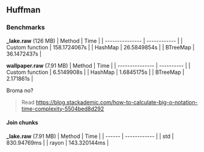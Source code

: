 ## Huffman

### Benchmarks

**\_lake.raw** (126 MB)
| Method | Time |
| --------------- | ------------ |
| Custom function | 158.1724067s |
| HashMap | 26.5849854s |
| BTreeMap | 36.1472437s |

**wallpaper.raw** (7.91 MB)
| Method | Time |
| --------------- | ---------- |
| Custom function | 6.5149908s |
| HashMap | 1.6845175s |
| BTreeMap | 2.171861s |

Broma no?

> Read https://blog.stackademic.com/how-to-calculate-big-o-notation-time-complexity-5504bed8d292

#### Join chunks

**\_lake.raw** (7.91 MB)
| Method | Time |
| ------ | ------------ |
| std | 830.94769ms |
| rayon | 143.320144ms |
